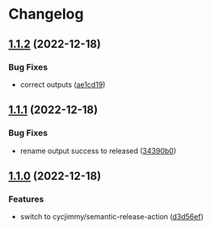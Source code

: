 # Changelog

## [1.1.2](https://github.com/cihelper/action-semanticrelease-poetry/compare/v1.1.1...v1.1.2) (2022-12-18)


### Bug Fixes

* correct outputs ([ae1cd19](https://github.com/cihelper/action-semanticrelease-poetry/commit/ae1cd19fa6ff7646307b23fd370dc561fba86a79))

## [1.1.1](https://github.com/cihelper/action-semanticrelease-poetry/compare/v1.1.0...v1.1.1) (2022-12-18)


### Bug Fixes

* rename output success to released ([34390b0](https://github.com/cihelper/action-semanticrelease-poetry/commit/34390b03111a7ac3cd26fddaa3a70481c9be4867))

## [1.1.0](https://github.com/cihelper/action-semanticrelease-poetry/compare/v1.0.1...v1.1.0) (2022-12-18)


### Features

* switch to cycjimmy/semantic-release-action ([d3d56ef](https://github.com/cihelper/action-semanticrelease-poetry/commit/d3d56ef2d8188328dba8d4b1d7fc583457069cfc))
